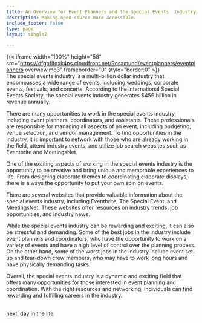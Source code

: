 ```yaml
---
title: An Overview for Event Planners and the Special Events  Industry
description: Making open-source more accessible.
include_footer: false
type: page
layout: single2

---
```


{{< iframe width="100%" height="58" src="https://dfgnflfqxk4ps.cloudfront.net/Rosamund/eventplanners/eventplanners overview.mp3" frameborder="0" style="border:0" >}}<br>
The special events industry is a multi-billion dollar industry that encompasses a wide range of events, including weddings, corporate events, festivals, and concerts. According to the International Special Events Society, the special events industry generates $456 billion in revenue annually.

There are many opportunities to work in the special events industry, including event planners, coordinators, and assistants. These professionals are responsible for managing all aspects of an event, including budgeting, venue selection, and vendor management. To find opportunities in the industry, it is important to network with those who are already working in the field, attend industry events, and utilize job search websites such as Eventbrite and MeetingsNet.

One of the exciting aspects of working in the special events industry is the opportunity to be creative and bring unique and memorable experiences to life. From designing elaborate themes to coordinating elaborate displays, there is always the opportunity to put your own spin on events.

There are several websites that provide valuable information about the special events industry, including Eventbrite, The Special Event, and MeetingsNet. These websites offer resources on industry trends, job opportunities, and industry news.

While the special events industry can be rewarding and exciting, it can also be stressful and demanding. Some of the best jobs in the industry include event planners and coordinators, who have the opportunity to work on a variety of events and have a high level of control over the planning process. On the other hand, some of the worst jobs in the industry include event set-up and tear-down crew members, who may have to work long hours and have physically demanding tasks.

Overall, the special events industry is a dynamic and exciting field that offers many opportunities for those interested in event planning and coordination. With the right resources and networking, individuals can find rewarding and fulfilling careers in the industry.

<br>
<a href="https://insights.workdojos.com/eventplanners/day-in-the-life">next: day in the life</a>
</p>